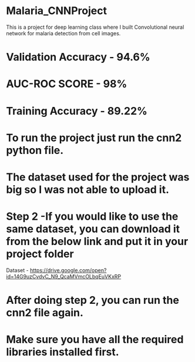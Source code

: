 # Malaria_CNNProject
 This is a project for deep learning class where I built Convolutional neural network for malaria detection from cell images. 
# Validation Accuracy - 94.6%
# AUC-ROC SCORE - 98%
# Training Accuracy - 89.22%

# To run the project just run the cnn2 python file.

# The dataset used for the project was big so I was not able to upload it. 
# Step 2 -If you would like to use the same dataset, you can download it from the below link and put it in your project folder

 Dataset - https://drive.google.com/open?id=14G9uzCvdvC_N9_QcaMVmcOLbqEuVKxRP
# After doing step 2, you can run the cnn2 file again. 


# Make sure you have all the required libraries installed first. 

